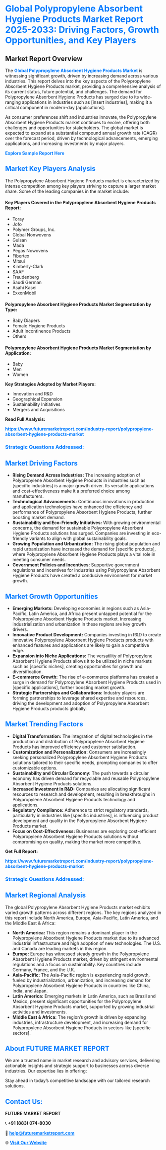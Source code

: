 <h1 style="color: #007BFF;">Global Polypropylene Absorbent Hygiene Products Market Report 2025-2033: Driving Factors, Growth Opportunities, and Key Players</h1>

<section id="overview">
<h2>Market Report Overview</h2>
<p>The <a href="https://www.futuremarketreport.com/industry-report/polypropylene-absorbent-hygiene-products-market" style="color: #007BFF; text-decoration: none;"><strong>Global Polypropylene Absorbent Hygiene Products Market</strong></a> is witnessing significant growth, driven by increasing demand across various industries. This report delves into the key aspects of the Polypropylene Absorbent Hygiene Products market, providing a comprehensive analysis of its current status, future potential, and challenges. The demand for Polypropylene Absorbent Hygiene Products has surged due to its wide-ranging applications in industries such as [insert industries], making it a critical component in modern-day [applications].</p>
<p>As consumer preferences shift and industries innovate, the Polypropylene Absorbent Hygiene Products market continues to evolve, offering both challenges and opportunities for stakeholders. The global market is expected to expand at a substantial compound annual growth rate (CAGR) over the forecast period, driven by technological advancements, emerging applications, and increasing investments by major players.</p>
</section>

<section id="overview">
<p><a href="https://www.futuremarketreport.com/request-sample/reportId=91142" style="color: #007BFF; text-decoration: none;"><strong>Explore Sample Report Here</strong></a></p>
</section>

<section id="key-players">
<h2 style="color: #007BFF;">Market Key Players Analysis</h2>
<p>The Polypropylene Absorbent Hygiene Products market is characterized by intense competition among key players striving to capture a larger market share. Some of the leading companies in the market include:</p>
<h4>Key Players Covered in the Polypropylene Absorbent Hygiene Products Report:</h4>
<ul><li>Toray</li><li>Jofo</li><li>Polymer Groups, Inc.</li><li>Global Nonwovens</li><li>Gulsan</li><li>Mada</li><li>Pegas Nowovens</li><li>Fibertex</li><li>Mitsui</li><li>Kimberly-Clark</li><li>SAAF</li><li>Freudenberg</li><li>Saudi German</li><li>Asahi Kasei</li><li>ExxonMobil</li></ul>
<h4>Polypropylene Absorbent Hygiene Products Market Segmentation by Type:</h4>
<ul><li>Baby Diapers</li><li>Female Hygiene Products</li><li>Adult Incontinence Products</li><li>Others</li></ul>

<h4>Polypropylene Absorbent Hygiene Products Market Segmentation by Application:</h4>
<ul><li>Baby</li><li>Men</li><li>Women</li></ul>
<p><strong>Key Strategies Adopted by Market Players:</strong></p>
<ul>
<li>Innovation and R&D</li>
<li>Geographical Expansion</li>
<li>Sustainability Initiatives</li>
<li>Mergers and Acquisitions</li>
</ul>
</section>

<section>
<p><strong>Read Full Analysis: </strong></p><a href="https://www.futuremarketreport.com/industry-report/polypropylene-absorbent-hygiene-products-market" style="color: #007BFF; text-decoration: none;"><strong>https://www.futuremarketreport.com/industry-report/polypropylene-absorbent-hygiene-products-market</strong></a>
<h3 style="color: #007BFF;">Strategic Questions Addressed:</h3>
</section>

<section id="driving-factors">
<h2 style="color: #007BFF;">Market Driving Factors</h2>
<ul>
<li><strong>Rising Demand Across Industries:</strong> The increasing adoption of Polypropylene Absorbent Hygiene Products in industries such as [specific industries] is a major growth driver. Its versatile applications and cost-effectiveness make it a preferred choice among manufacturers.</li>
<li><strong>Technological Advancements:</strong> Continuous innovations in production and application technologies have enhanced the efficiency and performance of Polypropylene Absorbent Hygiene Products, further boosting market demand.</li>
<li><strong>Sustainability and Eco-Friendly Initiatives:</strong> With growing environmental concerns, the demand for sustainable Polypropylene Absorbent Hygiene Products solutions has surged. Companies are investing in eco-friendly variants to align with global sustainability goals.</li>
<li><strong>Growing Population and Urbanization:</strong> The rising global population and rapid urbanization have increased the demand for [specific products], where Polypropylene Absorbent Hygiene Products plays a vital role in meeting consumer needs.</li>
<li><strong>Government Policies and Incentives:</strong> Supportive government regulations and incentives for industries using Polypropylene Absorbent Hygiene Products have created a conducive environment for market growth.</li>
</ul>
</section>

<section id="growth-opportunities">
<h2 style="color: #007BFF;">Market Growth Opportunities</h2>
<ul>
<li><strong>Emerging Markets:</strong> Developing economies in regions such as Asia-Pacific, Latin America, and Africa present untapped potential for the Polypropylene Absorbent Hygiene Products market. Increasing industrialization and urbanization in these regions are key growth drivers.</li>
<li><strong>Innovative Product Development:</strong> Companies investing in R&D to create innovative Polypropylene Absorbent Hygiene Products products with enhanced features and applications are likely to gain a competitive edge.</li>
<li><strong>Expansion into Niche Applications:</strong> The versatility of Polypropylene Absorbent Hygiene Products allows it to be utilized in niche markets such as [specific niches], creating opportunities for growth and diversification.</li>
<li><strong>E-commerce Growth:</strong> The rise of e-commerce platforms has created a surge in demand for Polypropylene Absorbent Hygiene Products used in [specific applications], further boosting market growth.</li>
<li><strong>Strategic Partnerships and Collaborations:</strong> Industry players are forming partnerships to leverage shared expertise and resources, driving the development and adoption of Polypropylene Absorbent Hygiene Products products globally.</li>
</ul>
</section>

<section id="trending-factors">
<h2 style="color: #007BFF;">Market Trending Factors</h2>
<ul>
<li><strong>Digital Transformation:</strong> The integration of digital technologies in the production and distribution of Polypropylene Absorbent Hygiene Products has improved efficiency and customer satisfaction.</li>
<li><strong>Customization and Personalization:</strong> Consumers are increasingly seeking personalized Polypropylene Absorbent Hygiene Products solutions tailored to their specific needs, prompting companies to offer customizable options.</li>
<li><strong>Sustainability and Circular Economy:</strong> The push towards a circular economy has driven demand for recyclable and reusable Polypropylene Absorbent Hygiene Products solutions.</li>
<li><strong>Increased Investment in R&D:</strong> Companies are allocating significant resources to research and development, resulting in breakthroughs in Polypropylene Absorbent Hygiene Products technology and applications.</li>
<li><strong>Regulatory Compliance:</strong> Adherence to strict regulatory standards, particularly in industries like [specific industries], is influencing product development and quality in the Polypropylene Absorbent Hygiene Products market.</li>
<li><strong>Focus on Cost-Effectiveness:</strong> Businesses are exploring cost-efficient Polypropylene Absorbent Hygiene Products solutions without compromising on quality, making the market more competitive.</li>
</ul>
</section>

<section>
<p><strong>Get Full Report: </strong></p><a href="https://www.futuremarketreport.com/industry-report/polypropylene-absorbent-hygiene-products-market" style="color: #007BFF; text-decoration: none;"><strong>https://www.futuremarketreport.com/industry-report/polypropylene-absorbent-hygiene-products-market</strong></a>
<h3 style="color: #007BFF;">Strategic Questions Addressed:</h3>
</section>


<section id="regional-analysis">
<h2 style="color: #007BFF;">Market Regional Analysis</h2>
<p>The global Polypropylene Absorbent Hygiene Products market exhibits varied growth patterns across different regions. The key regions analyzed in this report include North America, Europe, Asia-Pacific, Latin America, and the Middle East & Africa:</p>
<ul>
<li><strong>North America:</strong> This region remains a dominant player in the Polypropylene Absorbent Hygiene Products market due to its advanced industrial infrastructure and high adoption of new technologies. The U.S. and Canada are leading markets in this region.</li>
<li><strong>Europe:</strong> Europe has witnessed steady growth in the Polypropylene Absorbent Hygiene Products market, driven by stringent environmental regulations and a focus on sustainability. Key countries include Germany, France, and the U.K.</li>
<li><strong>Asia-Pacific:</strong> The Asia-Pacific region is experiencing rapid growth, fueled by industrialization, urbanization, and increasing demand for Polypropylene Absorbent Hygiene Products in countries like China, India, and Japan.</li>
<li><strong>Latin America:</strong> Emerging markets in Latin America, such as Brazil and Mexico, present significant opportunities for the Polypropylene Absorbent Hygiene Products market, supported by growing industrial activities and investments.</li>
<li><strong>Middle East & Africa:</strong> The region’s growth is driven by expanding industries, infrastructure development, and increasing demand for Polypropylene Absorbent Hygiene Products in sectors like [specific sectors].</li>
</ul>
</section>

<footer>
<h2 style="color: #007BFF;">About FUTURE MARKET REPORT</h2>
<p>We are a trusted name in market research and advisory services, delivering actionable insights and strategic support to businesses across diverse industries. Our expertise lies in offering:</p>

<p>Stay ahead in today’s competitive landscape with our tailored research solutions.</p>

<h2 style="color: #007BFF;">Contact Us:</h2>
<p><strong>FUTURE MARKET REPORT</strong></p>
<p>📞 <strong>+91 (883) 074-8030</strong></p>
<p>📧 <strong><a href="mailto:help@futuremarketreport.com" style="color: #007BFF;">help@futuremarketreport.com</a></strong></p>
<p>🌐 <strong><a href="https://www.futuremarketreport.com/" style="color: #007BFF;">Visit Our Website</a></strong></p>
</footer>